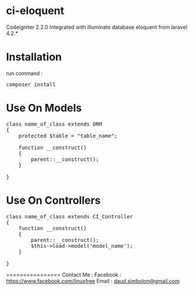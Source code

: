 ci-eloquent
===========

Codeigniter 2.2.0 Integrated with Illuminate database eloquent from laravel 4.2.*




Installation
=============
run command :
<pre class="brush: bash">
composer install
</pre>


Use On Models
=============
<pre class="brush: php">
class name_of_class extends ORM
{
    protected $table = "table_name";
	
    function __construct()
	{
        parent::__construct();
    }
	
}
</pre>




Use On Controllers
==================
<pre class="brush: php">
class name_of_class extends CI_Controller
{
    function __construct()
	{
        parent::__construct();
		$this->load->model('model_name');
    }
	
}
</pre>


================
Contact Me :
Facebook : https://www.facebook.com/linuxfree
Email : daud.simbolon@gmail.com


